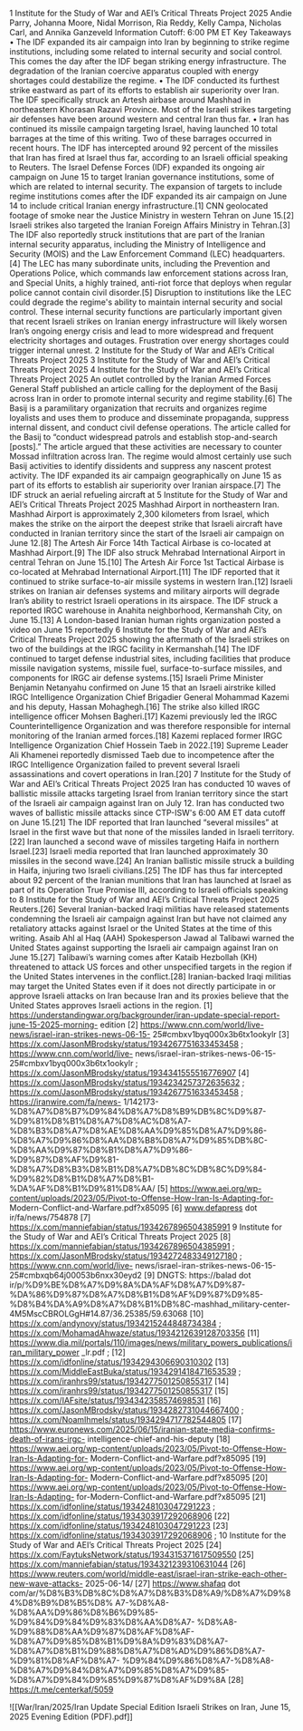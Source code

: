 1 Institute for the Study of War and AEI’s Critical Threats Project 2025 Andie Parry, Johanna Moore, Nidal Morrison, Ria Reddy, Kelly Campa, Nicholas Carl, and Annika Ganzeveld Information Cutoff: 6:00 PM ET Key Takeaways • The IDF expanded its air campaign into Iran by beginning to strike regime institutions, including some related to internal security and social control. This comes the day after the IDF began striking energy infrastructure. The degradation of the Iranian coercive apparatus coupled with energy shortages could destabilize the regime. • The IDF conducted its furthest strike eastward as part of its efforts to establish air superiority over Iran. The IDF specifically struck an Artesh airbase around Mashhad in northeastern Khorasan Razavi Province. Most of the Israeli strikes targeting air defenses have been around western and central Iran thus far. • Iran has continued its missile campaign targeting Israel, having launched 10 total barrages at the time of this writing. Two of these barrages occurred in recent hours. The IDF has intercepted around 92 percent of the missiles that Iran has fired at Israel thus far, according to an Israeli official speaking to Reuters. The Israel Defense Forces (IDF) expanded its ongoing air campaign on June 15 to target Iranian governance institutions, some of which are related to internal security. The expansion of targets to include regime institutions comes after the IDF expanded its air campaign on June 14 to include critical Iranian energy infrastructure.[1] CNN geolocated footage of smoke near the Justice Ministry in western Tehran on June 15.[2] Israeli strikes also targeted the Iranian Foreign Affairs Ministry in Tehran.[3] The IDF also reportedly struck institutions that are part of the Iranian internal security apparatus, including the Ministry of Intelligence and Security (MOIS) and the Law Enforcement Command (LEC) headquarters.[4] The LEC has many subordinate units, including the Prevention and Operations Police, which commands law enforcement stations across Iran, and Special Units, a highly trained, anti-riot force that deploys when regular police cannot contain civil disorder.[5] Disruption to institutions like the LEC could degrade the regime's ability to maintain internal security and social control. These internal security functions are particularly important given that recent Israeli strikes on Iranian energy infrastructure will likely worsen Iran’s ongoing energy crisis and lead to more widespread and frequent electricity shortages and outages. Frustration over energy shortages could trigger internal unrest. 2 Institute for the Study of War and AEI’s Critical Threats Project 2025 3 Institute for the Study of War and AEI’s Critical Threats Project 2025 4 Institute for the Study of War and AEI’s Critical Threats Project 2025 An outlet controlled by the Iranian Armed Forces General Staff published an article calling for the deployment of the Basij across Iran in order to promote internal security and regime stability.[6] The Basij is a paramilitary organization that recruits and organizes regime loyalists and uses them to produce and disseminate propaganda, suppress internal dissent, and conduct civil defense operations. The article called for the Basij to “conduct widespread patrols and establish stop-and-search [posts].” The article argued that these activities are necessary to counter Mossad infiltration across Iran. The regime would almost certainly use such Basij activities to identify dissidents and suppress any nascent protest activity. The IDF expanded its air campaign geographically on June 15 as part of its efforts to establish air superiority over Iranian airspace.[7] The IDF struck an aerial refueling aircraft at 5 Institute for the Study of War and AEI’s Critical Threats Project 2025 Mashhad Airport in northeastern Iran. Mashhad Airport is approximately 2,300 kilometers from Israel, which makes the strike on the airport the deepest strike that Israeli aircraft have conducted in Iranian territory since the start of the Israeli air campaign on June 12.[8] The Artesh Air Force 14th Tactical Airbase is co-located at Mashhad Airport.[9] The IDF also struck Mehrabad International Airport in central Tehran on June 15.[10] The Artesh Air Force 1st Tactical Airbase is co-located at Mehrabad International Airport.[11] The IDF reported that it continued to strike surface-to-air missile systems in western Iran.[12] Israeli strikes on Iranian air defenses systems and military airports will degrade Iran’s ability to restrict Israeli operations in its airspace. The IDF struck a reported IRGC warehouse in Anahita neighborhood, Kermanshah City, on June 15.[13] A London-based Iranian human rights organization posted a video on June 15 reportedly 6 Institute for the Study of War and AEI’s Critical Threats Project 2025 showing the aftermath of the Israeli strikes on two of the buildings at the IRGC facility in Kermanshah.[14] The IDF continued to target defense industrial sites, including facilities that produce missile navigation systems, missile fuel, surface-to-surface missiles, and components for IRGC air defense systems.[15] Israeli Prime Minister Benjamin Netanyahu confirmed on June 15 that an Israeli airstrike killed IRGC Intelligence Organization Chief Brigadier General Mohammad Kazemi and his deputy, Hassan Mohaghegh.[16] The strike also killed IRGC intelligence officer Mohsen Bagheri.[17] Kazemi previously led the IRGC Counterintelligence Organization and was therefore responsible for internal monitoring of the Iranian armed forces.[18] Kazemi replaced former IRGC Intelligence Organization Chief Hossein Taeb in 2022.[19] Supreme Leader Ali Khamenei reportedly dismissed Taeb due to incompetence after the IRGC Intelligence Organization failed to prevent several Israeli assassinations and covert operations in Iran.[20] 7 Institute for the Study of War and AEI’s Critical Threats Project 2025 Iran has conducted 10 waves of ballistic missile attacks targeting Israel from Iranian territory since the start of the Israeli air campaign against Iran on July 12. Iran has conducted two waves of ballistic missile attacks since CTP-ISW's 6:00 AM ET data cutoff on June 15.[21] The IDF reported that Iran launched “several missiles” at Israel in the first wave but that none of the missiles landed in Israeli territory.[22] Iran launched a second wave of missiles targeting Haifa in northern Israel.[23] Israeli media reported that Iran launched approximately 30 missiles in the second wave.[24] An Iranian ballistic missile struck a building in Haifa, injuring two Israeli civilians.[25] The IDF has thus far intercepted about 92 percent of the Iranian munitions that Iran has launched at Israel as part of its Operation True Promise III, according to Israeli officials speaking to 8 Institute for the Study of War and AEI’s Critical Threats Project 2025 Reuters.[26] Several Iranian-backed Iraqi militias have released statements condemning the Israeli air campaign against Iran but have not claimed any retaliatory attacks against Israel or the United States at the time of this writing. Asaib Ahl al Haq (AAH) Spokesperson Jawad al Talibawi warned the United States against supporting the Israeli air campaign against Iran on June 15.[27] Talibawi’s warning comes after Kataib Hezbollah (KH) threatened to attack US forces and other unspecified targets in the region if the United States intervenes in the conflict.[28] Iranian-backed Iraqi militias may target the United States even if it does not directly participate in or approve Israeli attacks on Iran because Iran and its proxies believe that the United States approves Israeli actions in the region. [1] https://understandingwar.org/backgrounder/iran-update-special-report-june-15-2025-morning- edition [2] https://www.cnn.com/world/live-news/israel-iran-strikes-news-06-15- 25#cmbxv1byq000x3b6tx1ookylr [3] https://x.com/JasonMBrodsky/status/1934267751633453458 ; https://www.cnn.com/world/live- news/israel-iran-strikes-news-06-15-25#cmbxv1byq000x3b6tx1ookylr ; https://x.com/JasonMBrodsky/status/1934341555516776907 [4] https://x.com/JasonMBrodsky/status/1934234257372635632 ; https://x.com/JasonMBrodsky/status/1934267751633453458 ; https://iranwire.com/fa/news- 1/142173-%D8%A7%D8%B7%D9%84%D8%A7%D8%B9%DB%8C%D9%87- %D9%81%D8%B1%D8%A7%D8%AC%D8%A7- %D8%B3%D8%A7%D8%AE%D8%AA%D9%85%D8%A7%D9%86- %D8%A7%D9%86%D8%AA%D8%B8%D8%A7%D9%85%DB%8C- %D8%AA%D9%87%D8%B1%D8%A7%D9%86-%D9%87%D8%AF%D9%81- %D8%A7%D8%B3%D8%B1%D8%A7%DB%8C%DB%8C%D9%84- %D9%82%D8%B1%D8%A7%D8%B1-%DA%AF%D8%B1%D9%81%D8%AA/ [5] https://www.aei.org/wp-content/uploads/2023/05/Pivot-to-Offense-How-Iran-Is-Adapting-for- Modern-Conflict-and-Warfare.pdf?x85095 [6] www.defapress dot ir/fa/news/754878 [7] https://x.com/manniefabian/status/1934267896504385991 9 Institute for the Study of War and AEI’s Critical Threats Project 2025 [8] https://x.com/manniefabian/status/1934267896504385991 ; https://x.com/JasonMBrodsky/status/1934272483349127180 ; https://www.cnn.com/world/live- news/israel-iran-strikes-news-06-15-25#cmbxqb64j00053b6nxx30eyd2 [9] DNGTS: https://balad dot ir/p/%D9%BE%D8%A7%D9%8A%DA%AF%D8%A7%D9%87- %DA%86%D9%87%D8%A7%D8%B1%D8%AF%D9%87%D9%85- %D8%B4%DA%A9%D8%A7%D8%B1%DB%8C-mashhad_military-center- 4M5MscCBROLGgH#14.87/36.25385/59.63068 [10] https://x.com/andynovy/status/1934215244848734384 ; https://x.com/MohamadAhwaze/status/1934212639128703356 [11] https://www.dia.mil/portals/110/images/news/military_powers_publications/iran_military_power _lr.pdf ; [12] https://x.com/idfonline/status/1934294306690310302 [13] https://x.com/MiddleEastBuka/status/1934291418471653539 ; https://x.com/iranhrs99/status/1934277501250855317 [14] https://x.com/iranhrs99/status/1934277501250855317 [15] https://x.com/IAFsite/status/1934342358574698531 [16] https://x.com/JasonMBrodsky/status/1934282731044667400 ; https://x.com/NoamIhmels/status/1934294717782544805 [17] https://www.euronews.com/2025/06/15/iranian-state-media-confirms-death-of-irans-irgc- intelligence-chief-and-his-deputy [18] https://www.aei.org/wp-content/uploads/2023/05/Pivot-to-Offense-How-Iran-Is-Adapting-for- Modern-Conflict-and-Warfare.pdf?x85095 [19] https://www.aei.org/wp-content/uploads/2023/05/Pivot-to-Offense-How-Iran-Is-Adapting-for- Modern-Conflict-and-Warfare.pdf?x85095 [20] https://www.aei.org/wp-content/uploads/2023/05/Pivot-to-Offense-How-Iran-Is-Adapting- for-Modern-Conflict-and-Warfare.pdf?x85095 [21] https://x.com/idfonline/status/1934248103047291223 ; https://x.com/idfonline/status/1934303917292068906 [22] https://x.com/idfonline/status/1934248103047291223 [23] https://x.com/idfonline/status/1934303917292068906 ; 10 Institute for the Study of War and AEI’s Critical Threats Project 2025 [24] https://x.com/FaytuksNetwork/status/1934315371617509550 [25] https://x.com/manniefabian/status/1934321239310631044 [26] https://www.reuters.com/world/middle-east/israel-iran-strike-each-other-new-wave-attacks- 2025-06-14/ [27] https://www.shafaq dot com/ar/%D8%B3%DB%8C%D8%A7%D8%B3%D8%A9/%D8%A7%D9%84%D8%B9%D8%B5%D8% A7-%D8%A8-%D8%AA%D9%86%D8%B6%D9%85-%D9%84%D9%84%D9%83%D8%AA%D8%A7- %D8%A8-%D9%88%D8%AA%D9%87%D8%AF%D8%AF- %D8%A7%D9%85%D8%B1%D9%8A%D9%83%D8%A7- %D8%A7%D8%B1%D9%88%D8%A7%D8%AD%D9%86%D8%A7-%D9%81%D8%AF%D8%A7- %D9%84%D9%86%D8%A7-%D8%A8-%D8%A7%D9%84%D8%A7%D9%85%D8%A7%D9%85- %D8%A7%D9%84%D9%85%D9%87%D8%AF%D9%8A [28] https://t.me/centerkaf/5059

![[War/Iran/2025/Iran Update Special Edition Israeli Strikes on Iran, June 15, 2025 Evening Edition (PDF).pdf]]